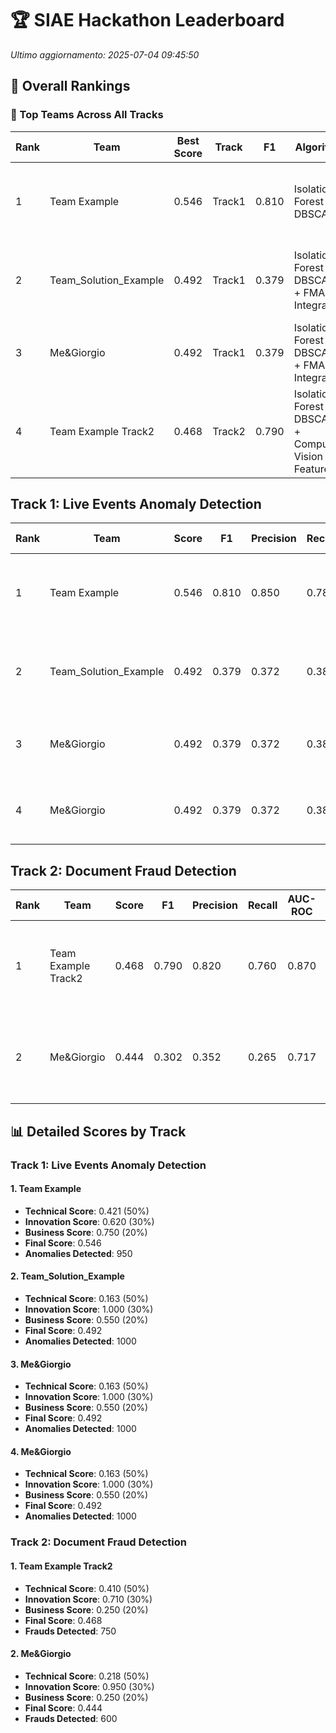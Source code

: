 # 🏆 SIAE Hackathon Leaderboard

*Ultimo aggiornamento: 2025-07-04 09:45:50*

## 🌟 Overall Rankings

### 🥇 Top Teams Across All Tracks

| Rank | Team | Best Score | Track | F1 | Algorithm | Members |
|------|------|------------|-------|----|-----------|---------|
| 1 | Team Example | 0.546 | Track1 | 0.810 | Isolation Forest + DBSCAN | Alice Smith, Bob Johnson, Charlie Brown |
| 2 | Team_Solution_Example | 0.492 | Track1 | 0.379 | Isolation Forest + DBSCAN + FMA Integration | Data Scientist 1, ML Engineer 2, Analyst 3 |
| 3 | Me&Giorgio | 0.492 | Track1 | 0.379 | Isolation Forest + DBSCAN + FMA Integration | Mirko, Giorgio, Manuel |
| 4 | Team Example Track2 | 0.468 | Track2 | 0.790 | Isolation Forest + DBSCAN + Computer Vision Features | Alice Smith, Bob Johnson, Charlie Brown |

## Track 1: Live Events Anomaly Detection

| Rank | Team | Score | F1 | Precision | Recall | AUC-ROC | Algorithm | Features | Members |
|------|------|-------|----|-----------|---------|---------|-----------|------------|----------|
| 1 | Team Example | 0.546 | 0.810 | 0.850 | 0.780 | 0.890 | Isolation Forest + DBSCAN | 6 | Alice Smith, Bob Johnson, Charlie Brown |
| 2 | Team_Solution_Example | 0.492 | 0.379 | 0.372 | 0.387 | 0.208 | Isolation Forest + DBSCAN + FMA Integration | 28 | Data Scientist 1, ML Engineer 2, Analyst 3 |
| 3 | Me&Giorgio | 0.492 | 0.379 | 0.372 | 0.387 | 0.208 | Isolation Forest + DBSCAN + FMA Integration | 28 | Mirko, Giorgio, Manuel |
| 4 | Me&Giorgio | 0.492 | 0.379 | 0.372 | 0.387 | 0.208 | Isolation Forest + DBSCAN + FMA Integration | 28 | Mirko, Giorgio, Manuel |

## Track 2: Document Fraud Detection

| Rank | Team | Score | F1 | Precision | Recall | AUC-ROC | Algorithm | Features | Members |
|------|------|-------|----|-----------|---------|---------|-----------|------------|----------|
| 1 | Team Example Track2 | 0.468 | 0.790 | 0.820 | 0.760 | 0.870 | Isolation Forest + DBSCAN + Computer Vision Features | 8 | Alice Smith, Bob Johnson, Charlie Brown |
| 2 | Me&Giorgio | 0.444 | 0.302 | 0.352 | 0.265 | 0.717 | Isolation Forest + DBSCAN + Computer Vision Features | 23 | Mirko, Giorgio, Manuel |

## 📊 Detailed Scores by Track

### Track 1: Live Events Anomaly Detection

#### 1. Team Example
- **Technical Score**: 0.421 (50%)
- **Innovation Score**: 0.620 (30%)
- **Business Score**: 0.750 (20%)
- **Final Score**: 0.546
- **Anomalies Detected**: 950

#### 2. Team_Solution_Example
- **Technical Score**: 0.163 (50%)
- **Innovation Score**: 1.000 (30%)
- **Business Score**: 0.550 (20%)
- **Final Score**: 0.492
- **Anomalies Detected**: 1000

#### 3. Me&Giorgio
- **Technical Score**: 0.163 (50%)
- **Innovation Score**: 1.000 (30%)
- **Business Score**: 0.550 (20%)
- **Final Score**: 0.492
- **Anomalies Detected**: 1000

#### 4. Me&Giorgio
- **Technical Score**: 0.163 (50%)
- **Innovation Score**: 1.000 (30%)
- **Business Score**: 0.550 (20%)
- **Final Score**: 0.492
- **Anomalies Detected**: 1000

### Track 2: Document Fraud Detection

#### 1. Team Example Track2
- **Technical Score**: 0.410 (50%)
- **Innovation Score**: 0.710 (30%)
- **Business Score**: 0.250 (20%)
- **Final Score**: 0.468
- **Frauds Detected**: 750

#### 2. Me&Giorgio
- **Technical Score**: 0.218 (50%)
- **Innovation Score**: 0.950 (30%)
- **Business Score**: 0.250 (20%)
- **Final Score**: 0.444
- **Frauds Detected**: 600

